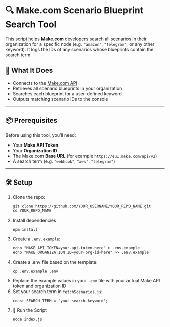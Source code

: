 # 🔍 Make.com Scenario Blueprint Search Tool

This script helps **Make.com** developers search all scenarios in their organization for a specific node (e.g. `"amazon"`, `"telegram"`, or any other keyword). 
It logs the IDs of any scenarios whose blueprints contain the search term.

## 🧠 What It Does

- Connects to the [Make.com API](https://www.make.com/)
- Retrieves all scenario blueprints in your organization
- Searches each blueprint for a user-defined keyword
- Outputs matching scenario IDs to the console

---

## 📦 Prerequisites

Before using this tool, you’ll need:

- Your **Make API Token**
- Your **Organization ID**
- The Make.com **Base URL** (for example `https://eu1.make.com/api/v2`)
- A search term (e.g. `"webhook"`, `"aws"`, `"telegram"`)

---

## 🛠 Setup

1. Clone the repo:
   ```code
   git clone https://github.com/YOUR_USERNAME/YOUR_REPO_NAME.git
   cd YOUR_REPO_NAME
2. Install dependencies
   ```code
   npm install
3. Create a `.env.example`:
   ```code
   echo "MAKE_API_TOKEN=your-api-token-here" > .env.example
   echo "MAKE_ORGANIZATION_ID=your-org-id-here" >> .env.example
4. Create a .env file based on the template:
   ```code
   cp .env.example .env
5. Replace the example values in your `.env` file with your actual Make API token and organization ID
6. Set your search term in `fetchScenarios.js`:
   ```code
   const SEARCH_TERM = 'your-search-keyword';
7. 🚀 Run the Script
   ```code
   node index.js
